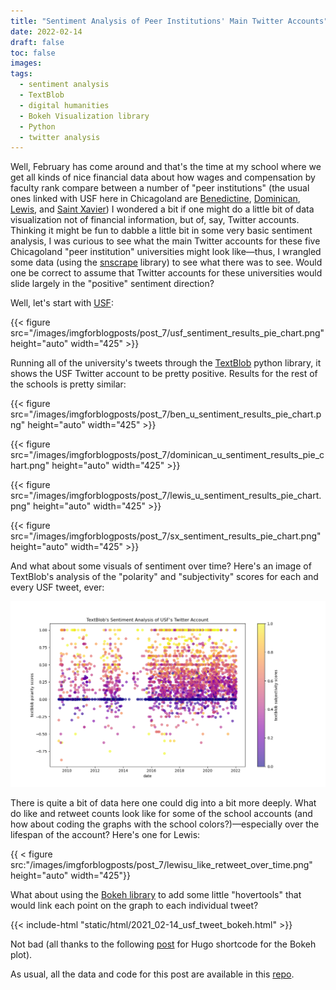 ```yaml
---
title: "Sentiment Analysis of Peer Institutions' Main Twitter Accounts"
date: 2022-02-14
draft: false
toc: false
images:
tags:
  - sentiment analysis
  - TextBlob
  - digital humanities
  - Bokeh Visualization library
  - Python
  - twitter analysis
---
```


Well, February has come around and that's the time at my school where we get all kinds of nice financial data about how wages and compensation by faculty rank compare between a number of "peer institutions" (the usual ones linked with USF here in Chicagoland are [Benedictine](https://www.ben.edu), [Dominican](https://dom.edu), [Lewis](https://www.lewisu.edu), and [Saint Xavier](https://www.sxu.edu)) I wondered a bit if one might do a little bit of data visualization not of financial information, but of, say, Twitter accounts. Thinking it might be fun to dabble a little bit in some very basic sentiment analysis, I was curious to see what the main Twitter accounts for these five Chicagoland "peer institution" universities might look like—thus, I wrangled some data (using the [snscrape](https://github.com/JustAnotherArchivist/snscrape) library) to see what there was to see. Would one be correct to assume that Twitter accounts for these universities would slide largely in the "positive" sentiment direction?

Well, let's start with [USF](https://twitter.com/uofstfrancis):

{{< figure src="/images/imgforblogposts/post_7/usf_sentiment_results_pie_chart.png" height="auto" width="425" >}}

Running all of the university's tweets through the [TextBlob](https://textblob.readthedocs.io/en/dev/quickstart.html) python library, it shows the USF Twitter account to be pretty positive. Results for the rest of the schools is pretty similar:

{{< figure src="/images/imgforblogposts/post_7/ben_u_sentiment_results_pie_chart.png" height="auto" width="425" >}}

{{< figure src="/images/imgforblogposts/post_7/dominican_u_sentiment_results_pie_chart.png" height="auto" width="425" >}}

{{< figure src="/images/imgforblogposts/post_7/lewis_u_sentiment_results_pie_chart.png" height="auto" width="425" >}}

{{< figure src="/images/imgforblogposts/post_7/sx_sentiment_results_pie_chart.png" height="auto" width="425" >}}

And what about some visuals of sentiment over time? Here's an image of TextBlob's analysis of the "polarity" and "subjectivity" scores for each and every USF tweet, ever:

![](/images/imgforblogposts/post_7/usf_sentiment_scores_all_time.png)

There is quite a bit of data here one could dig into a bit more deeply. What do like and retweet counts look like for some of the school accounts (and how about coding the graphs with the school colors?)—especially over the lifespan of the account? Here's one for Lewis:

{{ < figure src:"/images/imgforblogposts/post_7/lewisu_like_retweet_over_time.png" height="auto" width="425"}}

What about using the [Bokeh library](https://bokeh.org/) to add some little "hovertools" that would link each point on the graph to each individual tweet?

{{< include-html "static/html/2021_02-14_usf_tweet_bokeh.html" >}}

Not bad (all thanks to the following [post](https://xa1.at/hugo-include-html/) for Hugo shortcode for the Bokeh plot).

As usual, all the data and code for this post are available in this [repo](https://github.com/kspicer80/chicagoland_university_twitter_analysis).
